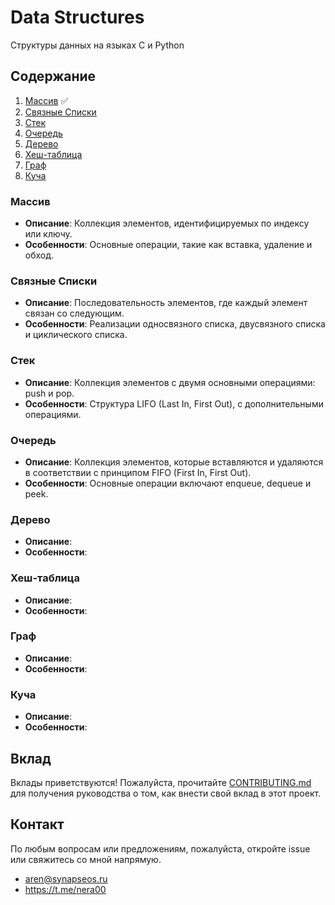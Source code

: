 # Data Structures

Структуры данных на языках C и Python

## Содержание

1. [Массив](#массив) :white_check_mark:
2. [Связные Списки](#связные-списки)
3. [Стек](#стек)
4. [Очередь](#очередь)
5. [Дерево](#дерево)
6. [Хеш-таблица](#хеш-таблица)
7. [Граф](#граф)
8. [Куча](#куча)

### Массив

- **Описание**: Коллекция элементов, идентифицируемых по индексу или ключу.
- **Особенности**: Основные операции, такие как вставка, удаление и обход.

### Связные Списки

- **Описание**: Последовательность элементов, где каждый элемент связан со следующим.
- **Особенности**: Реализации односвязного списка, двусвязного списка и циклического списка.

### Стек

- **Описание**: Коллекция элементов с двумя основными операциями: push и pop.
- **Особенности**: Структура LIFO (Last In, First Out), с дополнительными операциями.

### Очередь

- **Описание**: Коллекция элементов, которые вставляются и удаляются в соответствии с принципом FIFO (First In, First Out).
- **Особенности**: Основные операции включают enqueue, dequeue и peek.

### Дерево

- **Описание**:
- **Особенности**:

### Хеш-таблица

- **Описание**:
- **Особенности**:

### Граф

- **Описание**:
- **Особенности**:

### Куча

- **Описание**:
- **Особенности**:

## Вклад

Вклады приветствуются! Пожалуйста, прочитайте [CONTRIBUTING.md](CONTRIBUTING.md) для получения руководства о том, как внести свой вклад в этот проект.

## Контакт

По любым вопросам или предложениям, пожалуйста, откройте issue или свяжитесь со мной напрямую.

- <aren@synapseos.ru>
- <https://t.me/nera00>

